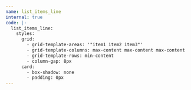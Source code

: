 ```yaml
---
name: list_items_line
internal: true
code: |-
  list_items_line:
    styles:
      grid:
        - grid-template-areas: '"item1 item2 item3"'
        - grid-template-columns: max-content max-content max-content
        - grid-template-rows: min-content
        - column-gap: 8px
      card:
        - box-shadow: none
        - padding: 0px
---
```

